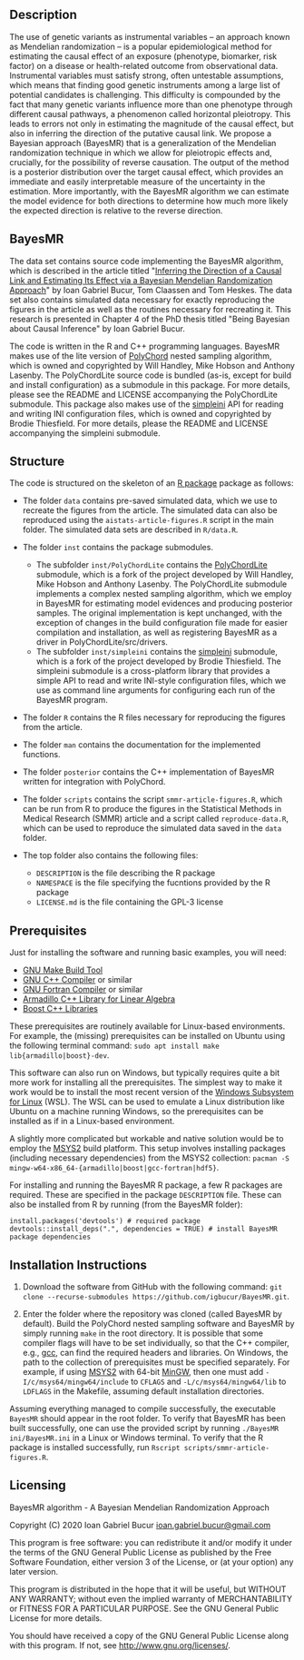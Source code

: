 ## Description
The use of genetic variants as instrumental variables – an approach known 
as Mendelian randomization – is a popular epidemiological method for estimating 
the causal effect of an exposure (phenotype, biomarker, risk factor)
on a disease or health-related outcome from observational data. Instrumental 
variables must satisfy strong, often untestable assumptions, which means
that finding good genetic instruments among a large list of potential candidates 
is challenging. This difficulty is compounded by the fact that many
genetic variants influence more than one phenotype through different causal
pathways, a phenomenon called horizontal pleiotropy. This leads to errors
not only in estimating the magnitude of the causal effect, but also in inferring 
the direction of the putative causal link. We propose a Bayesian approach 
(BayesMR) that is a generalization of the Mendelian randomization technique in 
which we allow for pleiotropic effects and, crucially, for the possibility of 
reverse causation. The output of the method is a posterior distribution over the 
target causal effect, which provides an immediate and easily interpretable 
measure of the uncertainty in the estimation. More importantly, with the BayesMR
algorithm we can estimate the model evidence for both directions to determine 
how much more likely the expected direction is relative to the reverse direction.

## BayesMR

The data set contains source code implementing the BayesMR algorithm, which is 
described in the article titled "[Inferring the Direction of a Causal Link and 
Estimating Its Effect via a Bayesian Mendelian Randomization Approach](https://doi.org/10.1177/0962280219851817)" 
by Ioan Gabriel Bucur, Tom Claassen and Tom Heskes. The data set also contains 
simulated data necessary for exactly reproducing the figures in the article as
well as the routines necessary for recreating it. This research is presented 
in Chapter 4 of the PhD thesis titled "Being Bayesian about Causal Inference" by
Ioan Gabriel Bucur. 

The code is written in the R and C++ programming languages. BayesMR makes use of
the lite version of [PolyChord](https://github.com/PolyChord/PolyChordLite) 
nested sampling algorithm, which is owned and copyrighted by Will Handley, Mike 
Hobson and Anthony Lasenby. The PolyChordLite source code is bundled (as-is, 
except for build and install configuration) as a submodule in this package. 
For more details, please see the README and LICENSE accompanying the PolyChordLite 
submodule. This package also makes use of the [simpleini](https://github.com/brofield/simpleini) 
API for reading and writing INI configuration files, which is owned and copyrighted
by Brodie Thiesfield. For more details, please the README and LICENSE accompanying 
the simpleini submodule.


## Structure

The code is structured on the skeleton of an [R package](https://r-pkgs.org/index.html) 
package as follows:

- The folder `data` contains pre-saved simulated data, which we use to recreate
the figures from the article. The simulated data can also be reproduced using 
the `aistats-article-figures.R` script in the main folder. The simulated data
sets are described in `R/data.R`.

- The folder `inst` contains the package submodules.
  - The subfolder `inst/PolyChordLite` contains the [PolyChordLite](https://github.com/igbucur/PolyChordLite) submodule, which is
  a fork of the project developed by Will Handley, Mike Hobson and Anthony Lasenby.
  The PolyChordLite submodule implements a complex nested sampling algorithm,
  which we employ in BayesMR for estimating model evidences and producing posterior 
  samples. The original implementation is kept unchanged, with the exception of 
  changes in the build configuration file made for easier compilation and installation,
  as well as registering BayesMR as a driver in PolyChordLite/src/drivers.
  - The subfolder `inst/simpleini` contains the [simpleini](https://github.com/igbucur/simpleini)
  submodule, which is a fork of the project developed by Brodie Thiesfield. 
  The simpleini submodule is a cross-platform library that provides a simple 
  API to read and write INI-style configuration files, which we use as command 
  line arguments for configuring each run of the BayesMR program.

- The folder `R` contains the R files necessary for reproducing the figures from
the article.

- The folder `man` contains the documentation for the implemented functions.

- The folder `posterior` contains the C++ implementation of BayesMR written for
integration with PolyChord.

- The folder `scripts` contains the script `smmr-article-figures.R`, which
can be run from R to produce the figures in the Statistical Methods in Medical
Research (SMMR) article and a script called `reproduce-data.R`, which can be
used to reproduce the simulated data saved in the `data` folder.

- The top folder also contains the following files:
  - `DESCRIPTION` is the file describing the R package
  - `NAMESPACE` is the file specifying the fucntions provided by the R package
  - `LICENSE.md` is the file containing the GPL-3 license


## Prerequisites

Just for installing the software and running basic examples, you will need:

- [GNU Make Build Tool](https://www.gnu.org/software/make/)
- [GNU C++ Compiler](https://gcc.gnu.org/) or similar
- [GNU Fortran Compiler](https://gcc.gnu.org/fortran/) or similar
- [Armadillo C++ Library for Linear Algebra](http://arma.sourceforge.net/)
- [Boost C++ Libraries](https://www.boost.org/)

These prerequisites are routinely available for Linux-based environments. For 
example, the (missing) prerequisites can be installed on Ubuntu using the following 
terminal command: `sudo apt install make lib{armadillo|boost}-dev`.

This software can also run on Windows, but typically requires quite a bit more 
work for installing all the prerequisites. The simplest way to make it work 
would be to install the most recent version of the [Windows Subsystem for Linux](https://docs.microsoft.com/en-us/windows/wsl/install-win10) (WSL). The
WSL can be used to emulate a Linux distribution like Ubuntu on a machine running 
Windows, so the prerequisites can be installed as if in a Linux-based environment.

A slightly more complicated but workable and native solution would be to employ 
the [MSYS2](https://www.msys2.org/) build platform. This setup involves installing
packages (including necessary dependencies) from the MSYS2 collection: `pacman -S mingw-w64-x86_64-{armadillo|boost|gcc-fortran|hdf5}`.

For installing and running the BayesMR R package, a few R packages are required. 
These are specified in the package `DESCRIPTION` file. These can also be
installed from R by running (from the BayesMR folder):
```
install.packages('devtools') # required package
devtools::install_deps(".", dependencies = TRUE) # install BayesMR package dependencies
```


## Installation Instructions

1. Download the software from GitHub with the following command:
`git clone --recurse-submodules https://github.com/igbucur/BayesMR.git`.

2. Enter the folder where the repository was cloned (called BayesMR by default).
Build the PolyChord nested sampling software and BayesMR by simply running `make` 
in the root directory. It is possible that some compiler flags will have to be set 
individually, so that the C++ compiler, e.g., [gcc](https://gcc.gnu.org/), can 
find the required headers and libraries. On Windows, the path to the collection
of prerequisites must be specified separately. For example, if using 
[MSYS2](https://www.msys2.org/) with 64-bit [MinGW](http://www.mingw.org/), then 
one must add `-I/c/msys64/mingw64/include` to `CFLAGS` and `-L/c/msys64/mingw64/lib` 
to `LDFLAGS` in the Makefile, assuming default installation directories.

Assuming everything managed to compile successfully, the executable `BayesMR` 
should appear in the root folder. To verify that BayesMR has been built successfully, 
one can use the provided script by running `./BayesMR ini/BayesMR.ini` in a 
Linux or Windows terminal. To verify that the R package is installed successfully, 
run `Rscript scripts/smmr-article-figures.R`.


## Licensing

BayesMR algorithm - A Bayesian Mendelian Randomization Approach

Copyright (C) 2020 Ioan Gabriel Bucur <ioan.gabriel.bucur@gmail.com>

This program is free software: you can redistribute it and/or modify
it under the terms of the GNU General Public License as published by
the Free Software Foundation, either version 3 of the License, or
(at your option) any later version.

This program is distributed in the hope that it will be useful,
but WITHOUT ANY WARRANTY; without even the implied warranty of
MERCHANTABILITY or FITNESS FOR A PARTICULAR PURPOSE.  See the
GNU General Public License for more details.

You should have received a copy of the GNU General Public License
along with this program. If not, see <http://www.gnu.org/licenses/>.
